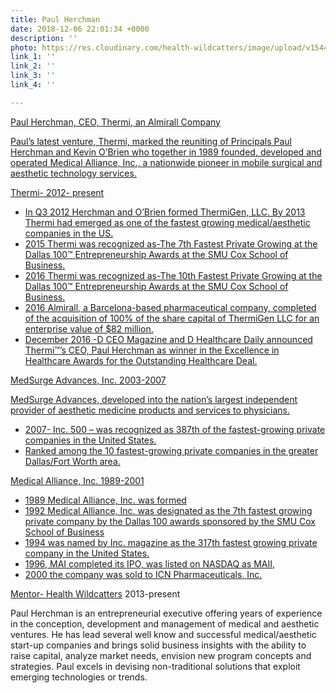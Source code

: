 ```yaml
---
title: Paul Herchman
date: 2018-12-06 22:01:34 +0000
description: ''
photo: https://res.cloudinary.com/health-wildcatters/image/upload/v1544133741/image.png
link_1: ''
link_2: ''
link_3: ''
link_4: ''

---
```

[Paul Herchman, CEO, Thermi, an Almirall Company](https://www.healthwildcatters.com/mentors?__hstc=3037743.f7bd35a287fedde99311d751bfe42fd4.1542227144562.1543597132524.1543863854462.7&__hssc=3037743.335.1543863854462&__hsfp=2847743631&hsutk=f7bd35a287fedde99311d751bfe42fd4#084b7aa0338a37b380c8eceaf39afeed)

[Paul’s latest venture, Thermi, marked the reuniting of Principals Paul Herchman and Kevin O’Brien who together in 1989 founded, developed and operated Medical Alliance, Inc., a nationwide pioneer in mobile surgical and aesthetic technology services.](https://www.healthwildcatters.com/mentors?__hstc=3037743.f7bd35a287fedde99311d751bfe42fd4.1542227144562.1543597132524.1543863854462.7&__hssc=3037743.335.1543863854462&__hsfp=2847743631&hsutk=f7bd35a287fedde99311d751bfe42fd4#084b7aa0338a37b380c8eceaf39afeed)

[Thermi- 2012- present](https://www.healthwildcatters.com/mentors?__hstc=3037743.f7bd35a287fedde99311d751bfe42fd4.1542227144562.1543597132524.1543863854462.7&__hssc=3037743.335.1543863854462&__hsfp=2847743631&hsutk=f7bd35a287fedde99311d751bfe42fd4#084b7aa0338a37b380c8eceaf39afeed)

* [In Q3 2012 Herchman and O’Brien formed ThermiGen, LLC. By 2013 Thermi had emerged as one of the fastest growing medical/aesthetic companies in the US.](https://www.healthwildcatters.com/mentors?__hstc=3037743.f7bd35a287fedde99311d751bfe42fd4.1542227144562.1543597132524.1543863854462.7&__hssc=3037743.335.1543863854462&__hsfp=2847743631&hsutk=f7bd35a287fedde99311d751bfe42fd4#084b7aa0338a37b380c8eceaf39afeed)
* [2015 Thermi was recognized as-The 7th Fastest Private Growing at the Dallas 100™ Entrepreneurship Awards at the SMU Cox School of Business.](https://www.healthwildcatters.com/mentors?__hstc=3037743.f7bd35a287fedde99311d751bfe42fd4.1542227144562.1543597132524.1543863854462.7&__hssc=3037743.335.1543863854462&__hsfp=2847743631&hsutk=f7bd35a287fedde99311d751bfe42fd4#084b7aa0338a37b380c8eceaf39afeed)
* [2016 Thermi was recognized as-The 10th Fastest Private Growing at the Dallas 100™ Entrepreneurship Awards at the SMU Cox School of Business.](https://www.healthwildcatters.com/mentors?__hstc=3037743.f7bd35a287fedde99311d751bfe42fd4.1542227144562.1543597132524.1543863854462.7&__hssc=3037743.335.1543863854462&__hsfp=2847743631&hsutk=f7bd35a287fedde99311d751bfe42fd4#084b7aa0338a37b380c8eceaf39afeed)
* [2016 Almirall, a Barcelona-based pharmaceutical company, completed of the acquisition of 100% of the share capital of ThermiGen LLC for an enterprise value of $82 million.](https://www.healthwildcatters.com/mentors?__hstc=3037743.f7bd35a287fedde99311d751bfe42fd4.1542227144562.1543597132524.1543863854462.7&__hssc=3037743.335.1543863854462&__hsfp=2847743631&hsutk=f7bd35a287fedde99311d751bfe42fd4#084b7aa0338a37b380c8eceaf39afeed)
* [December 2016 -D CEO Magazine and D Healthcare Daily announced Thermi™’s CEO, Paul Herchman as winner in the Excellence in Healthcare Awards for the Outstanding Healthcare Deal.](https://www.healthwildcatters.com/mentors?__hstc=3037743.f7bd35a287fedde99311d751bfe42fd4.1542227144562.1543597132524.1543863854462.7&__hssc=3037743.335.1543863854462&__hsfp=2847743631&hsutk=f7bd35a287fedde99311d751bfe42fd4#084b7aa0338a37b380c8eceaf39afeed)

[MedSurge Advances, Inc. 2003-2007](https://www.healthwildcatters.com/mentors?__hstc=3037743.f7bd35a287fedde99311d751bfe42fd4.1542227144562.1543597132524.1543863854462.7&__hssc=3037743.335.1543863854462&__hsfp=2847743631&hsutk=f7bd35a287fedde99311d751bfe42fd4#084b7aa0338a37b380c8eceaf39afeed)

[MedSurge Advances, developed into the nation’s largest independent provider of aesthetic medicine products and services to physicians.](https://www.healthwildcatters.com/mentors?__hstc=3037743.f7bd35a287fedde99311d751bfe42fd4.1542227144562.1543597132524.1543863854462.7&__hssc=3037743.335.1543863854462&__hsfp=2847743631&hsutk=f7bd35a287fedde99311d751bfe42fd4#084b7aa0338a37b380c8eceaf39afeed)

* [2007- Inc. 500 – was recognized as 387th of the fastest-growing private companies in the United States.](https://www.healthwildcatters.com/mentors?__hstc=3037743.f7bd35a287fedde99311d751bfe42fd4.1542227144562.1543597132524.1543863854462.7&__hssc=3037743.335.1543863854462&__hsfp=2847743631&hsutk=f7bd35a287fedde99311d751bfe42fd4#084b7aa0338a37b380c8eceaf39afeed)
* [Ranked among the 10 fastest-growing private companies in the greater Dallas/Fort Worth area.](https://www.healthwildcatters.com/mentors?__hstc=3037743.f7bd35a287fedde99311d751bfe42fd4.1542227144562.1543597132524.1543863854462.7&__hssc=3037743.335.1543863854462&__hsfp=2847743631&hsutk=f7bd35a287fedde99311d751bfe42fd4#084b7aa0338a37b380c8eceaf39afeed)

[Medical Alliance, Inc. 1989-2001](https://www.healthwildcatters.com/mentors?__hstc=3037743.f7bd35a287fedde99311d751bfe42fd4.1542227144562.1543597132524.1543863854462.7&__hssc=3037743.335.1543863854462&__hsfp=2847743631&hsutk=f7bd35a287fedde99311d751bfe42fd4#084b7aa0338a37b380c8eceaf39afeed)

* [1989 Medical Alliance, Inc. was formed](https://www.healthwildcatters.com/mentors?__hstc=3037743.f7bd35a287fedde99311d751bfe42fd4.1542227144562.1543597132524.1543863854462.7&__hssc=3037743.335.1543863854462&__hsfp=2847743631&hsutk=f7bd35a287fedde99311d751bfe42fd4#084b7aa0338a37b380c8eceaf39afeed)
* [1992 Medical Alliance, Inc. was designated as the 7th fastest growing private company by the Dallas 100 awards sponsored by the SMU Cox School of Business](https://www.healthwildcatters.com/mentors?__hstc=3037743.f7bd35a287fedde99311d751bfe42fd4.1542227144562.1543597132524.1543863854462.7&__hssc=3037743.335.1543863854462&__hsfp=2847743631&hsutk=f7bd35a287fedde99311d751bfe42fd4#084b7aa0338a37b380c8eceaf39afeed)
* [1994 was named by Inc. magazine as the 317th fastest growing private company in the United States.](https://www.healthwildcatters.com/mentors?__hstc=3037743.f7bd35a287fedde99311d751bfe42fd4.1542227144562.1543597132524.1543863854462.7&__hssc=3037743.335.1543863854462&__hsfp=2847743631&hsutk=f7bd35a287fedde99311d751bfe42fd4#084b7aa0338a37b380c8eceaf39afeed)
* [1996, MAI completed its IPO, was listed on NASDAQ as MAII,](https://www.healthwildcatters.com/mentors?__hstc=3037743.f7bd35a287fedde99311d751bfe42fd4.1542227144562.1543597132524.1543863854462.7&__hssc=3037743.335.1543863854462&__hsfp=2847743631&hsutk=f7bd35a287fedde99311d751bfe42fd4#084b7aa0338a37b380c8eceaf39afeed)
* [2000 the company was sold to ICN Pharmaceuticals, Inc.](https://www.healthwildcatters.com/mentors?__hstc=3037743.f7bd35a287fedde99311d751bfe42fd4.1542227144562.1543597132524.1543863854462.7&__hssc=3037743.335.1543863854462&__hsfp=2847743631&hsutk=f7bd35a287fedde99311d751bfe42fd4#084b7aa0338a37b380c8eceaf39afeed)

[Mentor- ](https://www.healthwildcatters.com/mentors?__hstc=3037743.f7bd35a287fedde99311d751bfe42fd4.1542227144562.1543597132524.1543863854462.7&__hssc=3037743.335.1543863854462&__hsfp=2847743631&hsutk=f7bd35a287fedde99311d751bfe42fd4#084b7aa0338a37b380c8eceaf39afeed)[Health Wildcatters](http://healthwildcatters.com/) 2013-present

Paul Herchman is an entrepreneurial executive offering years of experience in the conception, development and management of medical and aesthetic ventures. He has lead several well know and successful medical/aesthetic start-up companies and brings solid business insights with the ability to raise capital, analyze market needs, envision new program concepts and strategies. Paul excels in devising non-traditional solutions that exploit emerging technologies or trends.